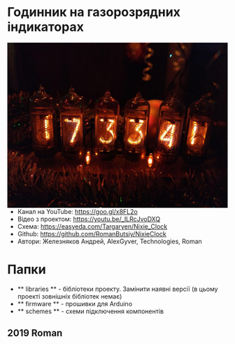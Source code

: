 # Годинник на газорозрядних індикаторах
<a href="https://raw.githubusercontent.com/RomanButsiy/NixieClock/master/screens/NixieClock.jpg"><img src="https://raw.githubusercontent.com/RomanButsiy/NixieClock/master/screens/NixieClock.jpg" align="left"></a>
##
##
  - Канал на YouTube: https://goo.gl/x8FL2o
  - Відео з проектом: https://youtu.be/_ILRcJvoDXQ
  - Схема: https://easyeda.com/Targaryen/Nixie_Clock
  - Github: https://github.com/RomanButsiy/NixieClock
  - Автори: Железняков Андрей, AlexGyver, Technologies, Roman
# Папки
- ** libraries ** - бібліотеки проекту. Замінити наявні версії (в цьому проекті зовнішніх бібліотек немає)
- ** firmware ** - прошивки для Arduino
- ** schemes ** - схеми підключення компонентів
## 2019 Roman
